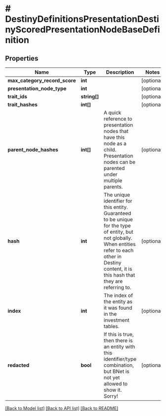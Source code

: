 # # DestinyDefinitionsPresentationDestinyScoredPresentationNodeBaseDefinition

## Properties

Name | Type | Description | Notes
------------ | ------------- | ------------- | -------------
**max_category_record_score** | **int** |  | [optional]
**presentation_node_type** | **int** |  | [optional]
**trait_ids** | **string[]** |  | [optional]
**trait_hashes** | **int[]** |  | [optional]
**parent_node_hashes** | **int[]** | A quick reference to presentation nodes that have this node as a child. Presentation nodes can be parented under multiple parents. | [optional]
**hash** | **int** | The unique identifier for this entity. Guaranteed to be unique for the type of entity, but not globally.  When entities refer to each other in Destiny content, it is this hash that they are referring to. | [optional]
**index** | **int** | The index of the entity as it was found in the investment tables. | [optional]
**redacted** | **bool** | If this is true, then there is an entity with this identifier/type combination, but BNet is not yet allowed to show it. Sorry! | [optional]

[[Back to Model list]](../../README.md#models) [[Back to API list]](../../README.md#endpoints) [[Back to README]](../../README.md)
